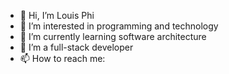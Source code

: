 - 👋 Hi, I’m Louis Phi
- 👀 I’m interested in programming and technology
- 🌱 I’m currently learning software architecture
- 💞️ I’m a full-stack developer
- 📫 How to reach me:

<!---
KimPhiJSCDVLP/KimPhiJSCDVLP is a ✨ special ✨ repository because its `README.md` (this file) appears on your GitHub profile.
You can click the Preview link to take a look at your changes.
--->
